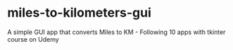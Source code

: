 # miles-to-kilometers-gui
A simple GUI app that converts Miles to KM - Following 10 apps with tkinter course on Udemy
